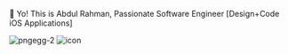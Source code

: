👋   Yo! This is Abdul Rahman, Passionate Software Engineer [Design+Code iOS Applications]

![pngegg-2](https://user-images.githubusercontent.com/85195589/127753875-cf543e80-5751-4fc0-a6a1-60303091dc45.png)           ![icon](https://user-images.githubusercontent.com/85195589/127753929-450b84cb-9121-4ab0-a2ed-46556411672f.png)

